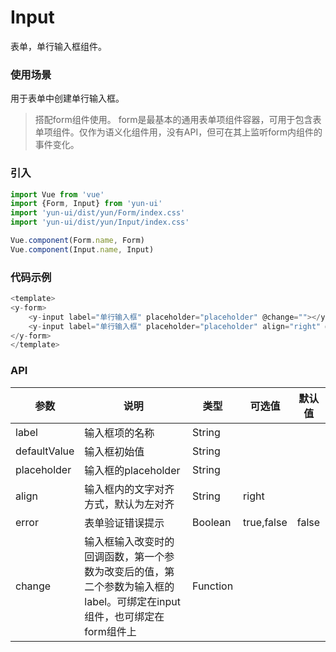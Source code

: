 # Input

表单，单行输入框组件。

### 使用场景

用于表单中创建单行输入框。

> 搭配form组件使用。
> form是最基本的通用表单项组件容器，可用于包含表单项组件。仅作为语义化组件用，没有API，但可在其上监听form内组件的事件变化。

### 引入

``` javascript
import Vue from 'vue'
import {Form, Input} from 'yun-ui'
import 'yun-ui/dist/yun/Form/index.css'
import 'yun-ui/dist/yun/Input/index.css'

Vue.component(Form.name, Form)
Vue.component(Input.name, Input)
```

### 代码示例

``` javascript
<template>
<y-form>
    <y-input label="单行输入框" placeholder="placeholder" @change=""></y-input>
    <y-input label="单行输入框" placeholder="placeholder" align="right" @change=""></y-input>
</y-form>
</template>
```

### API

|    参数    |      说明      |    类型    |   可选值    |   默认值   |
|   ----    |      ----      |   ----    |   ----     |  ----     |
|   label   |  输入框项的名称  |   String  |             |           |
|defaultValue|   输入框初始值   |   String  |            |            |
|placeholder|  输入框的placeholder|   String  |             |   |
|align|  输入框内的文字对齐方式，默认为左对齐|   String  | right |   |
|    error  | 表单验证错误提示    |   Boolean  | true,false | false |
|  change   | 输入框输入改变时的回调函数，第一个参数为改变后的值，第二个参数为输入框的label。可绑定在input组件，也可绑定在form组件上|   Function |  |  |
